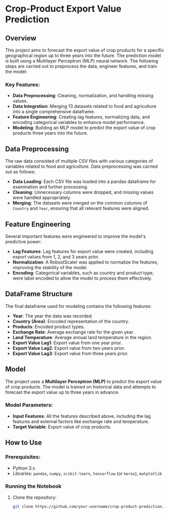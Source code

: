 # Crop-Product Export Value Prediction

## Overview

This project aims to forecast the export value of crop products for a specific geographical region up to three years into the future. The prediction model is built using a Multilayer Perceptron (MLP) neural network. The following steps are carried out to preprocess the data, engineer features, and train the model:

### Key Features:
- **Data Preprocessing**: Cleaning, normalization, and handling missing values.
- **Data Integration**: Merging 13 datasets related to food and agriculture into a single comprehensive dataframe.
- **Feature Engineering**: Creating lag features, normalizing data, and encoding categorical variables to enhance model performance.
- **Modeling**: Building an MLP model to predict the export value of crop products three years into the future.

## Data Preprocessing

The raw data consisted of multiple CSV files with various categories of variables related to food and agriculture. Data preprocessing was carried out as follows:

- **Data Loading**: Each CSV file was loaded into a pandas dataframe for examination and further processing.
- **Cleaning**: Unnecessary columns were dropped, and missing values were handled appropriately.
- **Merging**: The datasets were merged on the common columns of `Country` and `Year`, ensuring that all relevant features were aligned.

## Feature Engineering

Several important features were engineered to improve the model's predictive power:

- **Lag Features**: Lag features for export value were created, including export values from 1, 2, and 3 years prior.
- **Normalization**: A RobustScaler was applied to normalize the features, improving the stability of the model.
- **Encoding**: Categorical variables, such as country and product type, were label encoded to allow the model to process them effectively.

## DataFrame Structure

The final dataframe used for modeling contains the following features:

- **Year**: The year the data was recorded.
- **Country (Area)**: Encoded representation of the country.
- **Products**: Encoded product types.
- **Exchange Rate**: Average exchange rate for the given year.
- **Land Temperature**: Average annual land temperature in the region.
- **Export Value Lag1**: Export value from one year prior.
- **Export Value Lag2**: Export value from two years prior.
- **Export Value Lag3**: Export value from three years prior.

## Model

The project uses a **Multilayer Perceptron (MLP)** to predict the export value of crop products. The model is trained on historical data and attempts to forecast the export value up to three years in advance.

### Model Parameters:
- **Input Features**: All the features described above, including the lag features and external factors like exchange rate and temperature.
- **Target Variable**: Export value of crop products.

## How to Use

### Prerequisites:
- Python 3.x
- Libraries: `pandas`, `numpy`, `scikit-learn`, `tensorflow` (or `keras`), `matplotlib`

### Running the Notebook
1. Clone the repository:
   ```bash
   git clone https://github.com/your-username/crop-product-prediction.git

